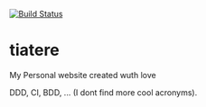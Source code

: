 
[![Build Status](http://circleci-badges-max.herokuapp.com/img/pipo02mix/tiatere/master?token=27e5ba643c2b913918150462450c8e0775ce8d6d)](https://circleci.com/gh/pipo02mix/tiatere/tree/master)

# tiatere

My Personal website created wuth love

DDD, CI, BDD, ... (I dont find more cool acronyms).

